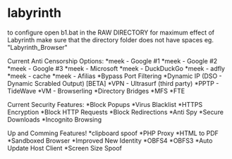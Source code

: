 # labyrinth
to configure open b1.bat in the RAW DIRECTORY
for maximum effect of Labyrinth make sure that the directory folder does not have spaces eg. "Labyrinth_Browser"

Current Anti Censorship Options:
  *meek - Google #1
  *meek - Google #2
  *meek - Google #3
  *meek - Microsoft
  *meek - DuckDuckGo
  *meek - adfly
  *meek - cache
  *meek - Afilias
  *Bypass Port Filtering
  *Dynamic IP (DSO - Dynamic Scrabled Output) [BETA]
  *VPN - Ultrasurf (third party)
  *PPTP - TideWave
  *VM - Browserling
  *Directory Bridges
  *MFS
  *FTE

Current Security Features:
  *Block Popups
  *Virus Blacklist
  *HTTPS Encryption
  *Block HTTP Requests
  *Block Redirections
  *Anti Spy
  *Secure Downloads
  *Incognito Browsing
  
Up and Comming Features!
  *clipboard spoof
  *PHP Proxy
  *HTML to PDF
  *Sandboxed Browser
  *Improved New Identity
  *OBFS4
  *OBFS3
  *Auto Update Host Client
  *Screen Size Spoof
